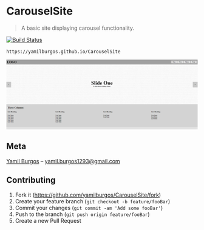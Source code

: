 # CarouselSite
> A basic site displaying carousel functionality.

[![Build Status][travis-image]][travis-url]

	https://yamilburgos.github.io/CarouselSite

![](demo.PNG)

## Meta
[Yamil Burgos](https://github.com/yamilburgos/) – yamil.burgos1293@gmail.com

## Contributing
1. Fork it (<https://github.com/yamilburgos/CarouselSite/fork>)
2. Create your feature branch (`git checkout -b feature/fooBar`)
3. Commit your changes (`git commit -am 'Add some fooBar'`)
4. Push to the branch (`git push origin feature/fooBar`)
5. Create a new Pull Request

<!-- Markdown link & img dfn's -->
[npm-image]: https://img.shields.io/npm/v/datadog-metrics.svg?style=flat-square
[npm-url]: https://npmjs.org/package/datadog-metrics
[travis-image]: https://img.shields.io/travis/dbader/node-datadog-metrics/master.svg?style=flat-square
[travis-url]: https://travis-ci.org/dbader/node-datadog-metrics
